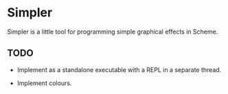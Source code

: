 Simpler
=======

Simpler is a little tool for programming simple graphical effects in
Scheme.

TODO
----

* Implement as a standalone executable with a REPL in a
  separate thread.

* Implement colours.
